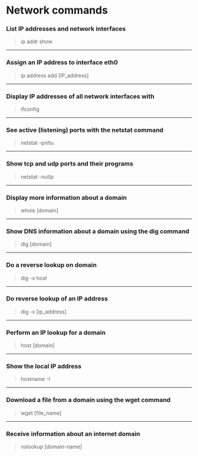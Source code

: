 # Network commands


### **List IP addresses and network interfaces**

> ip addr show

_____________________________
### **Assign an IP address to interface eth0**

> ip address add [IP_address]

_____________________________
### **Display IP addresses of all network interfaces with**

> ifconfig

_____________________________
### **See active (listening) ports with the netstat command**

> netstat -pnltu

_____________________________
### **Show tcp and udp ports and their programs**

> netstat -nutlp

_____________________________
### **Display more information about a domain**

> whois [domain]

_____________________________
### **Show DNS information about a domain using the dig command**

> dig [domain]

_____________________________
### **Do a reverse lookup on domain**

> dig -x host

_____________________________
### **Do reverse lookup of an IP address**

> dig -x [ip_address]

_____________________________
### **Perform an IP lookup for a domain**

> host [domain]

_____________________________
### **Show the local IP address**

> hostname -I

_____________________________
### **Download a file from a domain using the wget command**

> wget [file_name]

_____________________________
### **Receive information about an internet domain**

> nslookup [domain-name]

